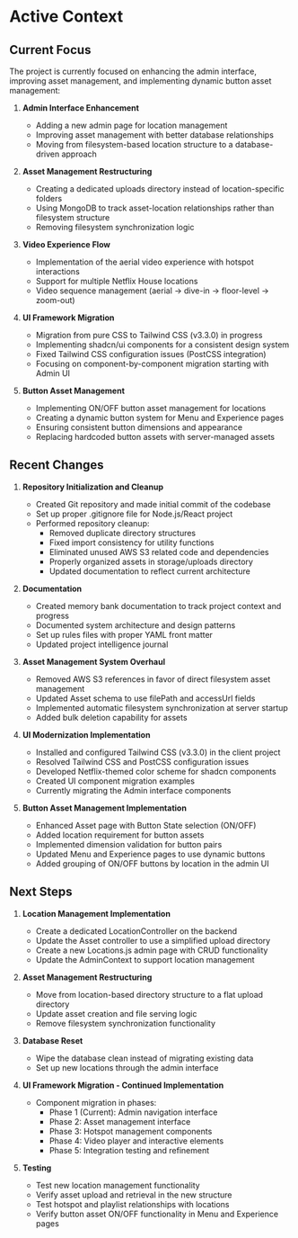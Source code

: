 # Active Context

## Current Focus

The project is currently focused on enhancing the admin interface, improving asset management, and implementing dynamic button asset management:

1. **Admin Interface Enhancement**

   - Adding a new admin page for location management
   - Improving asset management with better database relationships
   - Moving from filesystem-based location structure to a database-driven approach

2. **Asset Management Restructuring**

   - Creating a dedicated uploads directory instead of location-specific folders
   - Using MongoDB to track asset-location relationships rather than filesystem structure
   - Removing filesystem synchronization logic

3. **Video Experience Flow**

   - Implementation of the aerial video experience with hotspot interactions
   - Support for multiple Netflix House locations
   - Video sequence management (aerial → dive-in → floor-level → zoom-out)

4. **UI Framework Migration**

   - Migration from pure CSS to Tailwind CSS (v3.3.0) in progress
   - Implementing shadcn/ui components for a consistent design system
   - Fixed Tailwind CSS configuration issues (PostCSS integration)
   - Focusing on component-by-component migration starting with Admin UI

5. **Button Asset Management**
   - Implementing ON/OFF button asset management for locations
   - Creating a dynamic button system for Menu and Experience pages
   - Ensuring consistent button dimensions and appearance
   - Replacing hardcoded button assets with server-managed assets

## Recent Changes

1. **Repository Initialization and Cleanup**

   - Created Git repository and made initial commit of the codebase
   - Set up proper .gitignore file for Node.js/React project
   - Performed repository cleanup:
     - Removed duplicate directory structures
     - Fixed import consistency for utility functions
     - Eliminated unused AWS S3 related code and dependencies
     - Properly organized assets in storage/uploads directory
     - Updated documentation to reflect current architecture

2. **Documentation**

   - Created memory bank documentation to track project context and progress
   - Documented system architecture and design patterns
   - Set up rules files with proper YAML front matter
   - Updated project intelligence journal

3. **Asset Management System Overhaul**

   - Removed AWS S3 references in favor of direct filesystem asset management
   - Updated Asset schema to use filePath and accessUrl fields
   - Implemented automatic filesystem synchronization at server startup
   - Added bulk deletion capability for assets

4. **UI Modernization Implementation**

   - Installed and configured Tailwind CSS (v3.3.0) in the client project
   - Resolved Tailwind CSS and PostCSS configuration issues
   - Developed Netflix-themed color scheme for shadcn components
   - Created UI component migration examples
   - Currently migrating the Admin interface components

5. **Button Asset Management Implementation**
   - Enhanced Asset page with Button State selection (ON/OFF)
   - Added location requirement for button assets
   - Implemented dimension validation for button pairs
   - Updated Menu and Experience pages to use dynamic buttons
   - Added grouping of ON/OFF buttons by location in the admin UI

## Next Steps

1. **Location Management Implementation**

   - Create a dedicated LocationController on the backend
   - Update the Asset controller to use a simplified upload directory
   - Create a new Locations.js admin page with CRUD functionality
   - Update the AdminContext to support location management

2. **Asset Management Restructuring**

   - Move from location-based directory structure to a flat upload directory
   - Update asset creation and file serving logic
   - Remove filesystem synchronization functionality

3. **Database Reset**

   - Wipe the database clean instead of migrating existing data
   - Set up new locations through the admin interface

4. **UI Framework Migration - Continued Implementation**

   - Component migration in phases:
     - Phase 1 (Current): Admin navigation interface
     - Phase 2: Asset management interface
     - Phase 3: Hotspot management components
     - Phase 4: Video player and interactive elements
     - Phase 5: Integration testing and refinement

5. **Testing**
   - Test new location management functionality
   - Verify asset upload and retrieval in the new structure
   - Test hotspot and playlist relationships with locations
   - Verify button asset ON/OFF functionality in Menu and Experience pages
